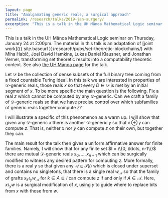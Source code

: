 ```yaml
---
layout: page
title: "Amalgamating generic reals, a surgical approach"
permalink: /research/talks/2019-jan-surgery/
excerption: "This is a talk in the UH Mānoa Mathematical Logic seminar on Thursday, January 24 at 2:00pm. The material in this talk is an adaptation of joint work with Miha Habič, Joel David Hamkins, Lukas Daniel Klausner, and Jonathan Verner, transforming set theoretic results into a computability theoretic context."
---
```


This is a talk in the UH Mānoa Mathematical Logic seminar on Thursday, January 24 at 2:00pm. The material in this talk is an adaptation of [joint work]({{ site.baseurl }}/research/pubs/set-theoretic-blockchains/) with Miha Habič, Joel David Hamkins, Lukas Daniel Klausner, and Jonathan Verner, transforming set theoretic results into a computability theoretic context. See also [the UH Mānoa page](https://math.hawaii.edu/wordpress/event/logic-seminar/?instance_id=25363504) for the talk.

Let $\mathcal D$ be the collection of dense subsets of the full binary tree coming from a fixed countable Turing ideal. In this talk we are interested in properties of $\mathcal D$-generic reals, those reals $x$ so that every $D \in \mathcal D$ is met by an initial segment of $x$. To be more specific the main question is the following. Fix a real $z$ which cannot be computed by any $\mathcal D$-generic. Can we craft a family of $\mathcal D$-generic reals so that we have precise control over which subfamilies of generic reals together compute $z$? 

I will illustrate a specific of this phenomenon as a warm up. I will show that given any $\mathcal D$-generic $x$ there is another $\mathcal D$-generic $y$ so that $x \oplus y$ can compute $z$. That is, neither $x$ nor $y$ can compute $z$ on their own, but together they can. 

The main result for the talk then gives a uniform affirmative answer for finite families. Namely, I will show that for any finite set $I = \\{0, \ldots, n-1\\}$ there are mutual $\mathcal D$-generic reals $x_0, \ldots, x_{n-1}$ which can be surgically modified to witness any desired pattern for computing $z$. More formally, there is a real $y$ so that given any $\mathcal A \subseteq \mathcal P(I)$ which is closed under superset and contains no singletons, that there is a single real $w_\mathcal{A}$ so that the family of grafts $x_k \wr_y w_\mathcal{A}$ for $k \in A \subseteq I$ can compute $z$ if and only if $A \in \mathcal A$. Here, $x \wr_y w$ is a surgical modification of $x$, using $y$ to guide where to replace bits from $x$ with those from $w$.